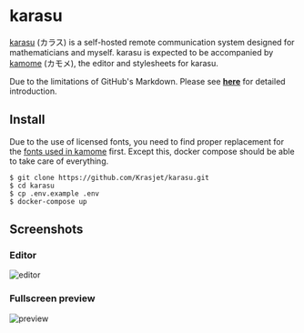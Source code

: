 # karasu

[karasu](https://github.com/Krasjet/karasu) (カラス) is a self-hosted remote communication system designed for mathematicians and myself. karasu is expected to be accompanied by [kamome](https://github.com/Krasjet/kamome) (カモメ), the editor and style­sheets for karasu.

Due to the limitations of GitHub's Markdown. Please see [**here**](https://krasjet.com/voice/karasu/) for detailed introduction.

## Install

Due to the use of licensed fonts, you need to find proper replacement for the [fonts used in kamome](https://github.com/Krasjet/kamome/tree/master/static/fonts) first. Except this, docker compose should be able to take care of everything.
```
$ git clone https://github.com/Krasjet/karasu.git
$ cd karasu
$ cp .env.example .env
$ docker-compose up
```

## Screenshots

### Editor

![editor](https://krasjet.com/voice/karasu/imgs/editor.png)

### Fullscreen preview

![preview](https://krasjet.com/voice/karasu/imgs/view.png)

